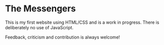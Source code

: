 # The Messengers

This is my first website using HTML/CSS and is a work in progress. There is deliberately no use of JavaScript.

Feedback, criticism and contribution is always welcome!
